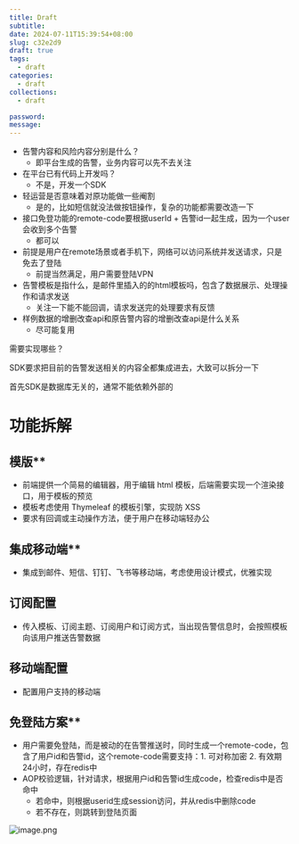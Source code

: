 ```yaml
---
title: Draft
subtitle:
date: 2024-07-11T15:39:54+08:00
slug: c32e2d9
draft: true
tags:
  - draft
categories:
  - draft
collections:
  - draft

password:
message:
---
```

- 告警内容和风险内容分别是什么？
	- 即平台生成的告警，业务内容可以先不去关注
- 在平台已有代码上开发吗？
	- 不是，开发一个SDK
- 轻运营是否意味着对原功能做一些阉割
	- 是的，比如短信就没法做按钮操作，复杂的功能都需要改造一下
- 接口免登功能的remote-code要根据userId + 告警id一起生成，因为一个user会收到多个告警
	- 都可以
- 前提是用户在remote场景或者手机下，网络可以访问系统并发送请求，只是免去了登陆
	- 前提当然满足，用户需要登陆VPN
- 告警模板是指什么，是邮件里插入的的html模板吗，包含了数据展示、处理操作和请求发送
	- 关注一下能不能回调，请求发送完的处理要求有反馈
- 样例数据的增删改查api和原告警内容的增删改查api是什么关系
	- 尽可能复用

需要实现哪些？

SDK要求把目前的告警发送相关的内容全都集成进去，大致可以拆分一下

首先SDK是数据库无关的，通常不能依赖外部的


# 功能拆解

## 模版**

- 前端提供一个简易的编辑器，用于编辑 html 模板，后端需要实现一个渲染接口，用于模板的预览
- 模板考虑使用 Thymeleaf 的模板引擎，实现防 XSS
- 要求有回调或主动操作方法，便于用户在移动端轻办公

## 集成移动端**

- 集成到邮件、短信、钉钉、飞书等移动端，考虑使用设计模式，优雅实现

## 订阅配置

- 传入模板、订阅主题、订阅用户和订阅方式，当出现告警信息时，会按照模板向该用户推送告警数据

## 移动端配置

- 配置用户支持的移动端

## 免登陆方案**

- 用户需要免登陆，而是被动的在告警推送时，同时生成一个remote-code，包含了用户id和告警id，这个remote-code需要支持：1. 可对称加密 2. 有效期24小时，存在redis中
- AOP校验逻辑，针对请求，根据用户id和告警id生成code，检查redis中是否命中
	- 若命中，则根据userid生成session访问，并从redis中删除code
	- 若不存在，则跳转到登陆页面

![image.png](https://obsidian-img-1300316500.cos.ap-shanghai.myqcloud.com/cattail/obsidian/pic/202407170952175.png)


